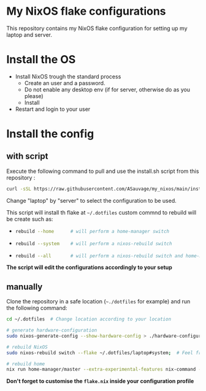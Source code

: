 # My NixOS flake configurations

This repository contains my NixOS flake configuration for setting up my laptop and server.


# Install the OS

- Install NixOS trough the standard process
  - Create an user and a password.
  - Do not enable any desktop env (if for server, otherwise do as you please)
  - Install
- Restart and login to your user

# Install the config
## with script

Execute the following command to pull and use the install.sh script from this repository :
```sh
curl -sSL https://raw.githubusercontent.com/ASauvage/my_nixos/main/install.sh | nix-shell -p git --run "sh -s -- --profile laptop"
```
Change "laptop" by "server" to select the configuration to be used.

This script will install th flake at `~/.dotfiles` custom commnd to rebuild will be create such as:
- ```sh
  rebuild --home      # will perform a home-manager switch
  ```

- ```sh
  rebuild --system    # will perform a nixos-rebuild switch
  ```

- ```sh
  rebuild --all       # will perform a nixos-rebuild switch and home-manager switch
  ```

**The script will edit the configurations accordingly to your setup**

## manually

Clone the repository in a safe location (`~./dotfiles` for example) and run the following command:

```sh
cd ~/.dotfiles  # Change location according to your location

# generate hardware-configuration
sudo nixos-generate-config --show-hardware-config > ./hardware-configuration.nix

# rebuild NixOS
sudo nixos-rebuild switch --flake ~/.dotfiles/laptop#system;  # Feel free to change `laptop` by server

# rebuild home
nix run home-manager/master --extra-experimental-features nix-command --extra-experimental-features flakes -- switch --flake ~/.dotfiles/laptop#user;
```

**Don't forget to customise the `flake.nix` inside your configuration profile**